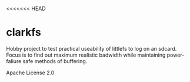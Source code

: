 <<<<<<< HEAD
# clarkfs
Hobby project to test practical useability of littlefs to log on an sdcard. Focus 
is to find out maximum realistic badwidth while maintaining power-faliure safe 
methods of buffering.

Apache License 2.0

